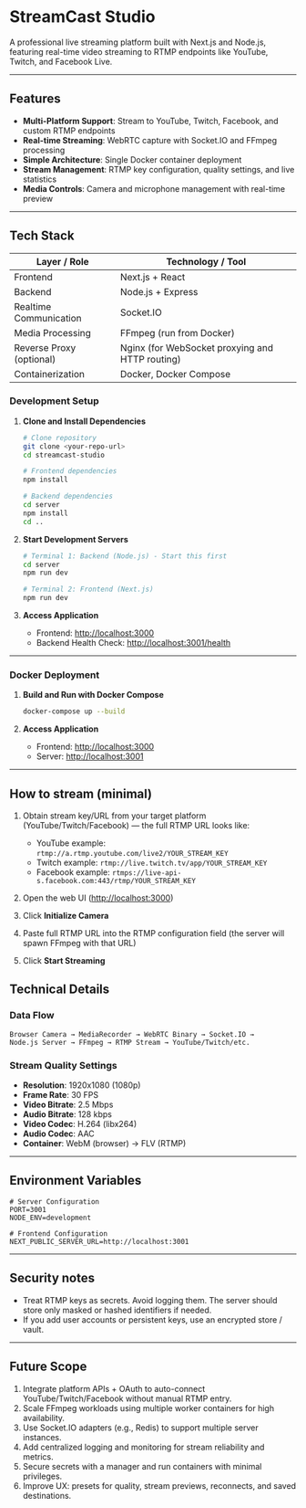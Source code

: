 
# StreamCast Studio

A professional live streaming platform built with Next.js and Node.js, featuring real-time video streaming to RTMP endpoints like YouTube, Twitch, and Facebook Live.

---

## Features

- **Multi-Platform Support**: Stream to YouTube, Twitch, Facebook, and custom RTMP endpoints  
- **Real-time Streaming**: WebRTC capture with Socket.IO and FFmpeg processing  
- **Simple Architecture**: Single Docker container deployment  
- **Stream Management**: RTMP key configuration, quality settings, and live statistics  
- **Media Controls**: Camera and microphone management with real-time preview  

---

## Tech Stack

| Layer / Role            | Technology / Tool                                     |
|-------------------------|------------------------------------------------------|
| Frontend                | Next.js + React                                      |
| Backend                 | Node.js + Express                                    |
| Realtime Communication  | Socket.IO                                            |
| Media Processing        | FFmpeg (run from Docker)                             |
| Reverse Proxy (optional)| Nginx (for WebSocket proxying and HTTP routing)     |
| Containerization        | Docker, Docker Compose                               |


### Development Setup

1. **Clone and Install Dependencies**

   ```bash
   # Clone repository
   git clone <your-repo-url>
   cd streamcast-studio

   # Frontend dependencies
   npm install

   # Backend dependencies
   cd server
   npm install
   cd ..
   ```

2. **Start Development Servers**

   ```bash
   # Terminal 1: Backend (Node.js) - Start this first
   cd server
   npm run dev

   # Terminal 2: Frontend (Next.js)
   npm run dev
   ```

3. **Access Application**

   * Frontend: [http://localhost:3000](http://localhost:3000)
   * Backend Health Check: [http://localhost:3001/health](http://localhost:3001/health)

---

### Docker Deployment

1. **Build and Run with Docker Compose**

   ```bash
   docker-compose up --build
   ```

2. **Access Application**

   * Frontend: [http://localhost:3000](http://localhost:3000)
   * Server: [http://localhost:3001](http://localhost:3001)

---

## How to stream (minimal)

1. Obtain stream key/URL from your target platform (YouTube/Twitch/Facebook) — the full RTMP URL looks like:

   * YouTube example: `rtmp://a.rtmp.youtube.com/live2/YOUR_STREAM_KEY`
   * Twitch example: `rtmp://live.twitch.tv/app/YOUR_STREAM_KEY`
   * Facebook example: `rtmps://live-api-s.facebook.com:443/rtmp/YOUR_STREAM_KEY`

2. Open the web UI ([http://localhost:3000](http://localhost:3000))

3. Click **Initialize Camera**

4. Paste full RTMP URL into the RTMP configuration field (the server will spawn FFmpeg with that URL)

5. Click **Start Streaming**


## Technical Details

### Data Flow

```
Browser Camera → MediaRecorder → WebRTC Binary → Socket.IO → 
Node.js Server → FFmpeg → RTMP Stream → YouTube/Twitch/etc.
```

### Stream Quality Settings

* **Resolution**: 1920x1080 (1080p)
* **Frame Rate**: 30 FPS
* **Video Bitrate**: 2.5 Mbps
* **Audio Bitrate**: 128 kbps
* **Video Codec**: H.264 (libx264)
* **Audio Codec**: AAC
* **Container**: WebM (browser) → FLV (RTMP)

---

## Environment Variables

```env
# Server Configuration
PORT=3001
NODE_ENV=development

# Frontend Configuration
NEXT_PUBLIC_SERVER_URL=http://localhost:3001
```

---

## Security notes

* Treat RTMP keys as secrets. Avoid logging them. The server should store only masked or hashed identifiers if needed.
* If you add user accounts or persistent keys, use an encrypted store / vault.

---

## Future Scope 

1. Integrate platform APIs + OAuth to auto-connect YouTube/Twitch/Facebook without manual RTMP entry.  
2. Scale FFmpeg workloads using multiple worker containers for high availability.  
3. Use Socket.IO adapters (e.g., Redis) to support multiple server instances.  
4. Add centralized logging and monitoring for stream reliability and metrics.  
5. Secure secrets with a manager and run containers with minimal privileges.  
6. Improve UX: presets for quality, stream previews, reconnects, and saved destinations.
